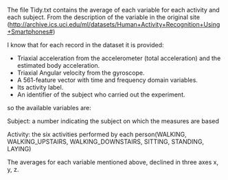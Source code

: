 
The file Tidy.txt contains the average of each variable for each activity and each subject.
From the description of the variable in the original site (http://archive.ics.uci.edu/ml/datasets/Human+Activity+Recognition+Using+Smartphones#)

I know that for each record in the dataset it is provided: 
  - Triaxial acceleration from the accelerometer (total acceleration) and the estimated body acceleration. 
  - Triaxial Angular velocity from the gyroscope. 
  - A 561-feature vector with time and frequency domain variables. 
  - Its activity label. 
  - An identifier of the subject who carried out the experiment.

so the available variables are:

  Subject: a number indicating the subject on which the measures are based
  
  Activity:  the six activities performed by each person(WALKING, WALKING_UPSTAIRS, WALKING_DOWNSTAIRS, SITTING, STANDING, LAYING)
  
  The averages for each variable mentioned above, declined in three axes x, y, z.
